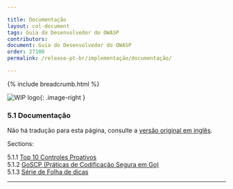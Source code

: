 ```yaml
---

title: Documentação
layout: col-document
tags: Guia do Desenvolvedor do OWASP
contributors:
document: Guia do Desenvolvedor do OWASP
order: 27100
permalink: /release-pt-br/implementação/documentação/

---
```


{% include breadcrumb.html %}

<style type="text/css">
.image-right {
  height: 180px;
  display: block;
  margin-left: auto;
  margin-right: auto;
  float: right;
}
</style>

![WIP logo](../../../assets/images/dg_wip.png "Trabalho em andamento"){: .image-right }

### 5.1 Documentação

Não há tradução para esta página, consulte a [versão original em inglês][release0710].

Sections:

5.1.1 [Top 10 Controles Proativos](01-proactive-controls.md)  
5.1.2 [GoSCP (Práticas de Codificação Segura em Go)](02-go-scp.md)  
5.1.3 [Série de Folha de dicas](03-cheatsheets.md)  

----

[release0710]: https://github.com/OWASP/www-project-developer-guide/blob/main/draft/07-implementation/01-documentation/toc.md

